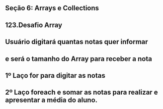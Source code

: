 ## Seção 6: Arrays e Collections
## 123.Desafio Array

## Usuário digitará quantas notas quer informar
## e será o tamanho do Array para receber a nota

## 1º Laço for para digitar as notas
## 2º Laço foreach e somar as notas para realizar e apresentar a média do aluno.